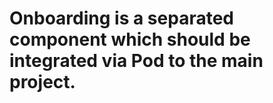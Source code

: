 <h1>Onboarding is a separated component which should be integrated via Pod to the main project.</h1>
